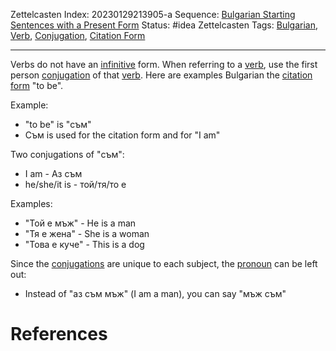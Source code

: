 Zettelcasten Index: 20230129213905-a
Sequence: [Bulgarian Starting Sentences with a Present Form](Bulgarian%20Starting%20Sentences%20with%20a%20Present%20Form.md)
Status: #idea
Zettelcasten Tags: [Bulgarian](Bulgarian.md), [Verb](Verb.md), [Conjugation](Conjugation.md), [Citation Form](Citation%20Form.md)

---

Verbs do not have an [infinitive](Infinitive.md) form. When referring to a [verb](Verb.md), use the first person [conjugation](Conjugation.md) of that [verb](Verb.md). Here are examples Bulgarian the [citation form](Citation%20Form.md) "to be".

Example:

* "to be" is "съм"
* Съм is used for the citation form and for "I am"

Two conjugations of "съм":

* I am - Аз съм
* he/she/it is - той/тя/то е

Examples:

* "Той е мъж" - He is a man
* "Тя е жена" - She is a woman
* "Това е куче" - This is a dog

Since the [conjugations](Conjugation.md) are unique to each subject, the [pronoun](Pronoun.md) can be left out:

* Instead of "аз съм мъж" (I am a man), you can say "мъж съм"

# References
